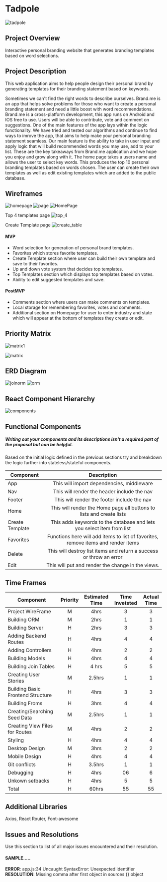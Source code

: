 # Tadpole
![tadpole](https://media.giphy.com/media/3o6fJh1uKQDy3eUQec/giphy.gif)

## Project Overview
 Interactive personal branding website that generates branding templates based on word selections. 

## Project Description
This web application aims to help people design their personal brand by generating templates for their branding statement based on keywords.

Sometimes we can't find the right words to describe ourselves. Brand.me is an app that helps solve problems for those who want to create a personal branding statement and need a little boost with word recommendations. Brand.me is a cross-platform development, this app runs on Android and IOS free to use. Users will be able to contribute, vote and comment on suggestions. One of the main features of the app lays within the logic functionality. We have tried and tested our algorithms and continue to find ways to imrove the app, that aims to help make your personal branding statement seamless. Our main feature is the ability to take in user input and apply logic that will build recommended words you may use, add to your list. These are the key takeaways from Brand.me application and we hope you enjoy and grow along with it. The home page takes a users name and allows the user to select key words. This produces the top 10 personal branding templates based on words chosen. The user can create their own templates as well as edit existing templates which are added to the public database.

## Wireframes
![homepage](https://res.cloudinary.com/drdk7a56d/image/upload/v1571673495/Project%203/Screen_Shot_2019-10-21_at_11.56.29_AM_esgttu.png)
![page](https://res.cloudinary.com/drdk7a56d/image/upload/v1571673498/Project%203/Screen_Shot_2019-10-21_at_11.56.37_AM_t12qou.png)
![HomePage](https://res.cloudinary.com/dqjtq6a2x/image/upload/v1571498674/WireFrame/IMG_20191019_110652_hi8vea.jpg)

Top 4 templates page 
![top_4](https://res.cloudinary.com/dqjtq6a2x/image/upload/v1571498675/WireFrame/IMG_20191019_110656_aumh3e.jpg)

Create Template page
![create_table](https://res.cloudinary.com/dqjtq6a2x/image/upload/v1571498675/WireFrame/IMG_20191019_110700_jrihrs.jpg)

#### MVP 

 - Word selection for generation of personal brand templates.
 - Favorites which stores favorite templates.
 - Create Template section where user can build their own template and save to 	   their favorites. 
 - Up and down vote system that decides top templates.
 - Top Templates section which displays top templates based on votes.
 - Ability to edit suggested templates and save.

#### PostMVP 

- Comments section where users can make comments on templates. 
- Local storage for remembering favorites, votes and comments.
- Additional section on Homepage for user to enter industry and state which will   appear at the bottom of templates they create or edit.

## Priority Matrix

![matrix1](https://res.cloudinary.com/dqjtq6a2x/image/upload/v1571582466/Priority%20Matrix/IMG_20191018_153601_mehtgh.jpg)

![matrix](https://res.cloudinary.com/dqjtq6a2x/image/upload/v1571582467/Priority%20Matrix/IMG_20191018_153554_zddojk.jpg)

## ERD Diagram
![joinorm](https://res.cloudinary.com/drdk7a56d/image/upload/v1571678999/Project%203/Screen_Shot_2019-10-21_at_1.28.25_PM_ox8cbp.png)
![orm](https://res.cloudinary.com/drdk7a56d/image/upload/v1571663027/Project%203/IMG_3627_l8evo6.heic)

## React Component Hierarchy

![components](https://res.cloudinary.com/drdk7a56d/image/upload/v1571679565/Project%203/20191021_133757_b1psmh.jpg)



## Functional Components
##### Writing out your components and its descriptions isn't a required part of the proposal but can be helpful.

Based on the initial logic defined in the previous sections try and breakdown the logic further into stateless/stateful components. 

| Component | Description | 
| --- | :---: |  
| App	 | This will import dependencies, middleware   |
| Nav | This will render the header include the nav | 
| Footer | This will render the footer include the nav |
| Home | This will render the Home page	all buttons to lists and create lists|
| Create Template | This adds keywords to the database and lets you select item from list |
| Favorites | Functions here will add  items to list of favorites, remove items and render items|
| Delete | This will destroy  list items and return a success or throw an error|
|Edit | This will put and render the change in the views.


## Time Frames

| Component | Priority | Estimated Time | Time Invetsted | Actual Time |
| --- | :---: |  :---: | :---: | :---: |
| Project WireFrame | M | 4hrs | 3 | 3 |
| Building ORM | M | 2hrs | 1 | 1 |
| Building Server | H | 2hrs | 3 | 3 |
| Adding Backend Routes | H | 4hrs| 4 | 4 |
| Adding Controllers | H | 4hrs | 2 | 2 |
| Building Models | H | 4hrs| 4 | 4 |
| Building Join Tables | H | 4 hrs | 5 | 5 |
| Creating User Stories | M | 2.5hrs | 1 | 1 |
| Building Basic Frontend Structure | H | 4hrs | 3 | 3 | 
| Building Froms | H | 3hrs | 4 | 4 |
| Creating/Searching Seed Data | M | 2.5hrs | 1 | 1 |
| Creating View Files for Routes | M | 4hrs | 2 | 2 |
| Styling | H | 4hrs | 4 | 4 |
| Desktop Design | M | 3hrs | 2 | 2 | 
| Mobile Design | H | 4hrs | 4 | 4 |
| Git conflicts | H | 3.5hrs | 1 | 1 |
| Debugging | H | 4hrs | 06 | 6 |
| Unkown setbacks| H | 4hrs | 5 | 5 |
| Total | H | 60hrs| 55 | 55 |


## Additional Libraries
Axios, React Router, Font-awesome

## Issues and Resolutions
 Use this section to list of all major issues encountered and their resolution.

#### SAMPLE.....
**ERROR**: app.js:34 Uncaught SyntaxError: Unexpected identifier                                
**RESOLUTION**: Missing comma after first object in sources {} object
